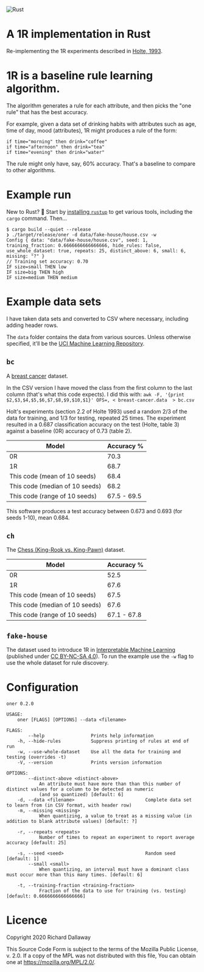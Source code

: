 ![Rust](https://github.com/d6y/oner/workflows/Rust/badge.svg)

# A 1R implementation in Rust

Re-implementing the 1R experiments described in [Holte, 1993](https://doi.org/10.1023/A:1022631118932).

# 1R is a baseline rule learning algorithm.

The algorithm generates a rule for each attribute, and then picks the "one rule" that has the best accuracy.

For example, given a data set of drinking habits with attributes such as age, time of day, mood (attributes), 1R might produces a rule of the form:

```
if time="morning" then drink="coffee"
if time="afternoon" then drink="tea"
if time="evening" then drink="water"
```

The rule might only have, say, 60% accuracy. 
That's a baseline to compare to other algorithms.

# Example run

 New to Rust? :wave: Start by [installing `rustup`](https://www.rust-lang.org/learn/get-started) to get various tools, including the `cargo` command. Then...

```
$ cargo build --quiet --release
❯ ./target/release/oner -d data/fake-house/house.csv -w
Config { data: "data/fake-house/house.csv", seed: 1, training_fraction: 0.6666666666666666, hide_rules: false, use_whole_dataset: true, repeats: 25, distinct_above: 6, small: 6, missing: "?" }
// Training set accuracy: 0.70
IF size=small THEN low
IF size=big THEN high
IF size=medium THEN medium
```

# Example data sets

I have taken data sets and converted to CSV where necessary, including adding header rows.

The `data` folder contains the data from various sources. Unless otherwise specified, it'll be the [UCI Machine Learning Repository](https://archive.ics.uci.edu/ml/citation_policy.html).

## `bc`

A [breast cancer](https://archive.ics.uci.edu/ml/datasets/Breast+Cancer) dataset.

In the CSV version I have moved the class from the first column to the last column (that's what this code expects). 
I did this with: `awk -F, '{print $2,$3,$4,$5,$6,$7,$8,$9,$10,$1}' OFS=, < breast-cancer.data  > bc.csv`

Holt's experiments (section 2.2 of Holte 1993) used a random 2/3 of the data for training, and 1/3 for testing, repeated 25 times.
The experiment resulted in a 0.687 classification accuracy on the test (Holte, table 3) against a baseline (0R) accuracy of 0.73 (table 2).

| Model | Accuracy % |
|-------|------------|
| 0R | 70.3 |
| 1R | 68.7 |
| This code (mean of 10 seeds)   | 68.4 |
| This code (median of 10 seeds) | 68.2 |
| This code (range of 10 seeds)  | 67.5 - 69.5 |

This software produces a test accuracy between 0.673 and 0.693 (for seeds 1-10), mean 0.684.

## `ch`
The [Chess (King-Rook vs. King-Pawn)](https://archive.ics.uci.edu/ml/datasets/Chess+%28King-Rook+vs.+King-Pawn%29) dataset.

| Model | Accuracy % |
|-------|------------|
| 0R | 52.5 |
| 1R | 67.6 |
| This code (mean of 10 seeds)   | 67.5 |
| This code (median of 10 seeds) | 67.6 |
| This code (range of 10 seeds)  | 67.1 - 67.8 |

## `fake-house`

The dataset used to introduce 1R in [Interpretable Machine Learning](https://christophm.github.io/interpretable-ml-book/rules.html#learn-rules-from-a-single-feature-oner) (published under [CC BY-NC-SA 4.0](https://creativecommons.org/licenses/by-nc-sa/4.0/)). To run the example use the `-w` flag to use the whole dataset for rule discovery.


# Configuration

```
oner 0.2.0

USAGE:
    oner [FLAGS] [OPTIONS] --data <filename>

FLAGS:
        --help                 Prints help information
    -h, --hide-rules           Suppress printing of rules at end of run
    -w, --use-whole-dataset    Use all the data for training and testing (overrides -t)
    -V, --version              Prints version information

OPTIONS:
        --distinct-above <distinct-above>
            An attribute must have more than than this number of distinct values for a column to be detected as numeric
            (and so quantized) [default: 6]
    -d, --data <filename>                          Complete data set to learn from (in CSV format, with header row)
    -m, --missing <missing>
            When quantizing, a value to treat as a missing value (in addition to blank attribute values) [default: ?]

    -r, --repeats <repeats>
            Number of times to repeat an experiment to report average accuracy [default: 25]

    -s, --seed <seed>                              Random seed [default: 1]
        --small <small>
            When quantizing, an interval must have a dominant class must occur more than this many times. [default: 6]

    -t, --training-fraction <training-fraction>
            Fraction of the data to use for training (vs. testing) [default: 0.6666666666666666]
```

# Licence

Copyright 2020 Richard Dallaway

This Source Code Form is subject to the terms of the Mozilla Public
License, v. 2.0. If a copy of the MPL was not distributed with this
file, You can obtain one at <https://mozilla.org/MPL/2.0/>.
